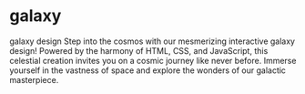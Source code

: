# galaxy
galaxy design Step into the cosmos with our mesmerizing interactive galaxy design! Powered by the harmony of HTML, CSS, and JavaScript, this celestial creation invites you on a cosmic journey like never before. Immerse yourself in the vastness of space and explore the wonders of our galactic masterpiece.
